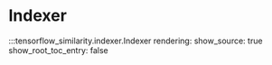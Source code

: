 # Indexer

:::tensorflow_similarity.indexer.Indexer
    rendering:
        show_source: true
        show_root_toc_entry: false


